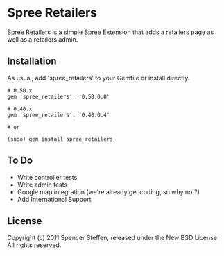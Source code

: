 Spree Retailers
===============

Spree Retailers is a simple Spree Extension that adds a retailers page as well as a retailers admin.


Installation
------------

As usual, add 'spree_retailers' to your Gemfile or install directly.

    
    # 0.50.x
    gem 'spree_retailers', '0.50.0.0'
    
    # 0.40.x 
    gem 'spree_retailers', '0.40.0.4'
    
    # or
    
    (sudo) gem install spree_retailers


To Do
-----

* Write controller tests
* Write admin tests
* Google map integration (we're already geocoding, so why not?)
* Add International Support


License
-------

Copyright (c) 2011 Spencer Steffen, released under the New BSD License All rights reserved.
